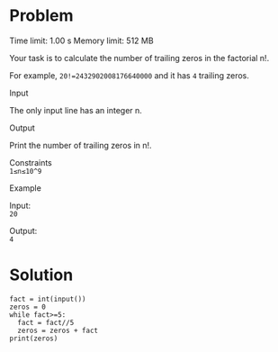 # Problem

Time limit: 1.00 s Memory limit: 512 MB

Your task is to calculate the number of trailing zeros in the factorial n!.

For example, `20!=2432902008176640000` and it has `4` trailing zeros.

Input

The only input line has an integer n.

Output

Print the number of trailing zeros in n!.

Constraints<br>
`1≤n≤10^9`

Example

Input:<br>
`20`

Output:<br>
`4`

# Solution
```
fact = int(input())
zeros = 0
while fact>=5:
  fact = fact//5
  zeros = zeros + fact
print(zeros)
```
